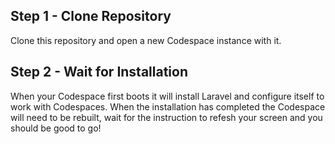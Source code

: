 ## Step 1 - Clone Repository

Clone this repository and open a new Codespace instance with it.

## Step 2 - Wait for Installation

When your Codespace first boots it will install Laravel and configure itself to work with Codespaces. When the installation has completed the Codespace will need to be rebuilt, wait for the instruction to refesh your screen and you should be good to go!

